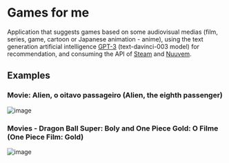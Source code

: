 # Games for me

Application that suggests games based on some audiovisual medias (film, series, game, cartoon or Japanese animation - anime), using the text generation artificial intelligence [GPT-3](https://platform.openai.com/docs/api-reference/completions) (text-davinci-003 model) for recommendation, and consuming the API of [Steam](https://store.steampowered.com/) and [Nuuvem](https://www.nuuvem.com/).

## Examples

### Movie: Alien, o oitavo passageiro (Alien, the eighth passenger)
![image](https://user-images.githubusercontent.com/25781749/215877574-1eebf6aa-b5cb-4d23-9927-3327991a5450.png)

### Movies - Dragon Ball Super: Boly and One Piece Gold: O Filme (One Piece Film: Gold)
![image](https://user-images.githubusercontent.com/25781749/215877570-94b6b90e-0a24-40fc-a0bc-af62c8044ce6.png)
